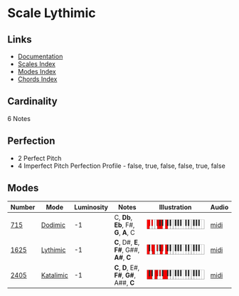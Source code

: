 # Scale Lythimic

## Links

- [Documentation](README.md)
- [Scales Index](Scales.md)
- [Modes Index](Modes.md)
- [Chords Index](Chords.md)

## Cardinality

6 Notes

## Perfection

- 2 Perfect Pitch
- 4 Imperfect Pitch
Perfection Profile - false, true, false, false, true, false

## Modes

| Number | Mode | Luminosity | Notes | Illustration | Audio |
|--------|------|------------|-------|--------------|-------|
| [715](https://ianring.com/musictheory/scales/715) | [Dodimic](ModeDodimic.md) | -1 | C, **Db**, **Eb**, F#, **G**, **A**, C | ![CNaturalDodimic](ModeCNaturalDodimic.png) | [midi](https://github.com/edipermadi/music/blob/main/docs/ModeCNaturalDodimic.mid?raw=true) | 
| [1625](https://ianring.com/musictheory/scales/1625) | [Lythimic](ModeLythimic.md) | -1 | **C**, D#, **E**, **F#**, G##, **A#**, **C** | ![CNaturalLythimic](ModeCNaturalLythimic.png) | [midi](https://github.com/edipermadi/music/blob/main/docs/ModeCNaturalLythimic.mid?raw=true) | 
| [2405](https://ianring.com/musictheory/scales/2405) | [Katalimic](ModeKatalimic.md) | -1 | **C**, **D**, E#, **F#**, **G#**, A##, **C** | ![CNaturalKatalimic](ModeCNaturalKatalimic.png) | [midi](https://github.com/edipermadi/music/blob/main/docs/ModeCNaturalKatalimic.mid?raw=true) | 
